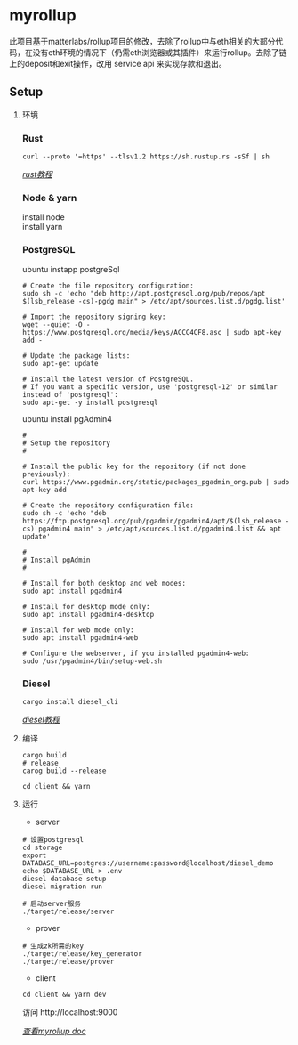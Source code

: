 # myrollup

此项目基于matterlabs/rollup项目的修改，去除了rollup中与eth相关的大部分代码，在没有eth环境的情况下（仍需eth浏览器或其插件）来运行rollup。去除了链上的deposit和exit操作，改用 service api 来实现存款和退出。

## Setup

1. 环境
    ### Rust
    ```shell
    curl --proto '=https' --tlsv1.2 https://sh.rustup.rs -sSf | sh
    ```
    *[rust教程](https://kaisery.github.io/trpl-zh-cn/title-page.html)*
    ### Node & yarn
    install node  
    install yarn

    ### PostgreSQL
    ubuntu instapp postgreSql
    ```shell
    # Create the file repository configuration:
    sudo sh -c 'echo "deb http://apt.postgresql.org/pub/repos/apt $(lsb_release -cs)-pgdg main" > /etc/apt/sources.list.d/pgdg.list'

    # Import the repository signing key:
    wget --quiet -O - https://www.postgresql.org/media/keys/ACCC4CF8.asc | sudo apt-key add -

    # Update the package lists:
    sudo apt-get update

    # Install the latest version of PostgreSQL.
    # If you want a specific version, use 'postgresql-12' or similar instead of 'postgresql':
    sudo apt-get -y install postgresql
    ```
    ubuntu install pgAdmin4
    ```shell
    #
    # Setup the repository
    #

    # Install the public key for the repository (if not done previously):
    curl https://www.pgadmin.org/static/packages_pgadmin_org.pub | sudo apt-key add

    # Create the repository configuration file:
    sudo sh -c 'echo "deb https://ftp.postgresql.org/pub/pgadmin/pgadmin4/apt/$(lsb_release -cs) pgadmin4 main" > /etc/apt/sources.list.d/pgadmin4.list && apt update'

    #
    # Install pgAdmin
    #

    # Install for both desktop and web modes:
    sudo apt install pgadmin4

    # Install for desktop mode only:
    sudo apt install pgadmin4-desktop

    # Install for web mode only: 
    sudo apt install pgadmin4-web 

    # Configure the webserver, if you installed pgadmin4-web:
    sudo /usr/pgadmin4/bin/setup-web.sh
    ```

    ### Diesel
    ```shell
    cargo install diesel_cli
    ```
    *[diesel教程](https://diesel.rs/guides/getting-started/)*

2. 编译
    ```shell
    cargo build
    # release
    carog build --release

    cd client && yarn
    ```

3. 运行  
   + server  
    ```shell
    # 设置postgresql
    cd storage
    export DATABASE_URL=postgres://username:password@localhost/diesel_demo
    echo $DATABASE_URL > .env
    diesel database setup
    diesel migration run

    # 启动server服务
    ./target/release/server
    ```
    
    + prover  
    ```shell
    # 生成zk所需的key
    ./target/release/key_generator
    ./target/release/prover
    ```

    + client  
    ```shell
    cd client && yarn dev
    ```
    访问 http://localhost:9000

    [*查看myrollup doc*](doc/myrollup-doc.md)
    

